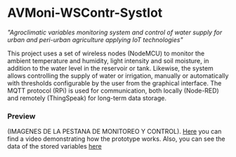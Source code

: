 # AVMoni-WSContr-SystIot
*"Agroclimatic variables monitoring system and control of water supply for urban and peri-urban agriculture applying IoT technologies"*

This project uses a set of wireless nodes (NodeMCU) to monitor the ambient temperature and humidity, light intensity and soil moisture, in addition to the water level in the reservoir or tank. Likewise, the system allows controlling the supply of water or irrigation, manually or automatically with thresholds configurable by the user from the graphical interface. The MQTT protocol (RPi) is used for communication, both locally (Node-RED) and remotely (ThingSpeak) for long-term data storage.

### Preview
(IMAGENES DE LA PESTANA DE MONITOREO Y CONTROL).
[Here][Video] you can find a video demonstrating how the prototype works.
Also, you can see the data of the stored variables [here][ThingSpeak]


[Video]: https://youtu.be/SDAUxYumqag
[ThingSpeak]: https://thingspeak.com/channels/1314546
